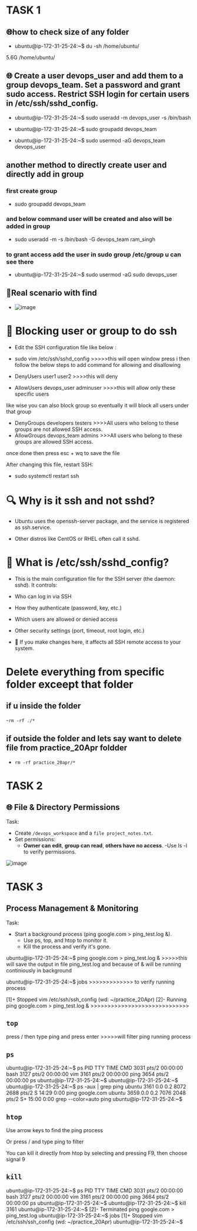 # TASK 1

## 🌐how to check size of any folder 

- ubuntu@ip-172-31-25-24:~$ du -sh /home/ubuntu/

5.6G    /home/ubuntu/



## 🌐 Create a user devops_user and add them to a group devops_team. Set a password and grant sudo access. Restrict SSH login for certain users in /etc/ssh/sshd_config.


- ubuntu@ip-172-31-25-24:~$ sudo useradd -m devops_user -s /bin/bash

- ubuntu@ip-172-31-25-24:~$ sudo groupadd devops_team

- ubuntu@ip-172-31-25-24:~$ sudo usermod -aG devops_team devops_user


## another method to directly create user and directly add in group


### first create group 

- sudo groupadd devops_team

### and below command user will be created and also will be added in group 

- sudo useradd -m -s /bin/bash -G devops_team ram_singh

### to grant access add the user in sudo group /etc/group u can see there 

- ubuntu@ip-172-31-25-24:~$ sudo usermod -aG sudo devops_user




## 🚀Real scenario with find 
- ![image](https://github.com/user-attachments/assets/222f9028-907a-4f67-98a8-ef917f4d617b)



# 🚀 Blocking user or group to do ssh

- Edit the SSH configuration file like below :

- sudo vim /etc/ssh/sshd_config >>>>>this will open window press i then follow the below steps to add command for allowing and disallowing

- DenyUsers user1 user2   >>>>this will deny 

- AllowUsers devops_user adminuser  >>>>this will allow only these specific users

like wise you can also block group so eventually it will block all users under that group

- DenyGroups developers testers >>>>All users who belong to these groups are not allowed SSH access.
- AllowGroups devops_team admins >>>All users who belong to these groups are allowed SSH access.

once done then press esc + wq to save the file 
  
After changing this file, restart SSH:

- sudo systemctl restart ssh

# 🔍 Why is it ssh and not sshd?

- Ubuntu uses the openssh-server package, and the service is registered as ssh.service.

- Other distros like CentOS or RHEL often call it sshd.

# 🔐 What is /etc/ssh/sshd_config?

- This is the main configuration file for the SSH server (the daemon: sshd). It controls:

- Who can log in via SSH

- How they authenticate (password, key, etc.)

- Which users are allowed or denied access

- Other security settings (port, timeout, root login, etc.)

- 📌 If you make changes here, it affects all SSH remote access to your system.



# Delete everything from specific folder exceept that folder 

## if u inside the folder 

-`rm -rf ./*`

## if outside the folder and lets say want to delete file from practice_20Apr foldder

- `rm -rf practice_20apr/*`




# TASK 2

## 🌐 File & Directory Permissions

Task:
- Create `/devops_workspace` and a `file project_notes.txt`.
- Set permissions:
  - **Owner can edit**, **group can read**, **others have no access**.
-Use ls -l to verify permissions.

![image](https://github.com/user-attachments/assets/9a466954-551d-4962-81ef-8adaf7ac9b8a)



# TASK 3

## Process Management & Monitoring
Task:
- Start a background process (ping google.com > ping_test.log &).
  - Use ps, top, and htop to monitor it.
  - Kill the process and verify it's gone.
 
ubuntu@ip-172-31-25-24:~$ ping google.com > ping_test.log & >>>>>this will save the output in file ping_test.log and because of & will be running continiously in background


ubuntu@ip-172-31-25-24:~$ jobs >>>>>>>>>>>>> to verify running process

[1]+  Stopped                 vim /etc/ssh/ssh_config  (wd: ~/practice_20Apr)
[2]-  Running                 ping google.com > ping_test.log & >>>>>>>>>>>>>>>>>>>>>>>>>>>>>

## `top`

press / then type ping and press enter     >>>>>will filter ping running process

## `ps`

ubuntu@ip-172-31-25-24:~$ ps
    PID TTY          TIME CMD
   3031 pts/2    00:00:00 bash
   3127 pts/2    00:00:00 vim
   3161 pts/2    00:00:00 ping
   3654 pts/2    00:00:00 ps
ubuntu@ip-172-31-25-24:~$
ubuntu@ip-172-31-25-24:~$
ubuntu@ip-172-31-25-24:~$ ps -aux | grep ping
ubuntu      3161  0.0  0.2   8072  2688 pts/2    S    14:29   0:00 ping google.com
ubuntu      3659  0.0  0.2   7076  2048 pts/2    S+   15:00   0:00 grep --color=auto ping
ubuntu@ip-172-31-25-24:~$

## `htop`

Use arrow keys to find the ping process

Or press / and type ping to filter

You can kill it directly from htop by selecting and pressing F9, then choose signal 9


## `kill`


ubuntu@ip-172-31-25-24:~$ ps
    PID TTY          TIME CMD
   3031 pts/2    00:00:00 bash
   3127 pts/2    00:00:00 vim
   3161 pts/2    00:00:00 ping
   3664 pts/2    00:00:00 ps
ubuntu@ip-172-31-25-24:~$
ubuntu@ip-172-31-25-24:~$ kill 3161
ubuntu@ip-172-31-25-24:~$
[2]-  Terminated              ping google.com > ping_test.log
ubuntu@ip-172-31-25-24:~$ jobs
[1]+  Stopped                 vim /etc/ssh/ssh_config  (wd: ~/practice_20Apr)
ubuntu@ip-172-31-25-24:~$








